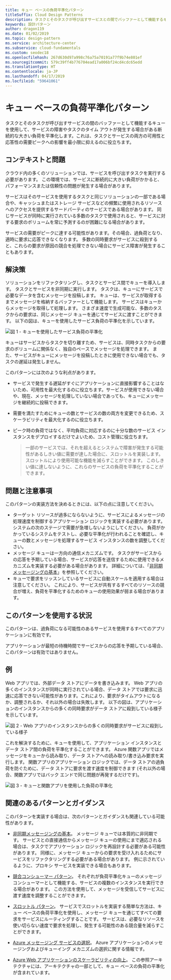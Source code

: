 ```yaml
---
title: キュー ベースの負荷平準化パターン
titleSuffix: Cloud Design Patterns
description: タスクとそのタスクが呼び出すサービスとの間でバッファーとして機能するキューを使用して、断続的な大きい負荷を平準化します。
keywords: 設計パターン
author: dragon119
ms.date: 01/02/2019
ms.topic: design-pattern
ms.service: architecture-center
ms.subservice: cloud-fundamentals
ms.custom: seodec18
ms.openlocfilehash: 267d630d97a998c76a75a70191a77f9b74e801ef
ms.sourcegitcommit: 579c39ff4b776704ead17a006bf24cd4cdc65edd
ms.translationtype: HT
ms.contentlocale: ja-JP
ms.lasthandoff: 04/17/2019
ms.locfileid: "59641061"
---
```

# <a name="queue-based-load-leveling-pattern"></a>キュー ベースの負荷平準化パターン

タスクとそのタスクが呼び出すサービスの間のバッファーとして機能するキューを使用して、サービスの障害やタスクのタイム アウトが発生する場合がある断続的な大きい負荷を平準化します。これは、タスクとサービスの両方の可用性と応答性の需要ピークへの影響を最小限に抑えるのに役立ちます。

## <a name="context-and-problem"></a>コンテキストと問題

クラウド内の多くのソリューションでは、サービスを呼び出すタスクを実行する必要があります。 この環境では、サービスに断続的に大きい負荷がかかると、パフォーマンスまたは信頼性の問題が発生する場合があります。

サービスはそのサービスを使用するタスクと同じソリューションの一部である場合や、キャッシュまたはストレージ サービスなどの頻繁に使用されるリソースへのアクセスを提供するサードパーティのサービスである場合があります。 同じサービスが同時に実行されている多数のタスクで使用されると、サービスに対する要求のボリュームを常に予測するのが困難になる場合があります。

サービスの需要がピークに達する可能性があります。その場合、過負荷となり、適時に要求に応答できなくなります。 多数の同時要求がサービスに殺到すると、これらの要求が原因の競合を処理できない場合にサービス障害が発生することもあります。

## <a name="solution"></a>解決策

ソリューションをリファクタリングし、タスクとサービス間でキューを導入します。 タスクとサービスを非同期に実行します。 タスクは、キューにサービスで必要なデータを含むメッセージを投稿します。 キューは、サービスが取得するまでメッセージを格納するバッファーとして機能します。 サービスはキューからメッセージを取得して処理します。 さまざま速度で生成可能な、多数のタスクからの要求は、同じメッセージ キューを通じてサービスに渡すことができます。 以下の図は、キューを使用したサービス負荷の平準化を示しています。

![図 1 - キューを使用したサービス負荷の平準化](./_images/queue-based-load-leveling-pattern.png)

キューはサービスからタスクを切り離すため、サービスは、同時タスクからの要求のボリュームに関係なく、独自のペースでメッセージを処理できます。 また、サービスがキューにメッセージを投稿したときに使用できない場合でも、タスクの遅延は発生しません。

このパターンには次のような利点があります。

- サービスで発生する遅延がすぐにアプリケーションに直接影響することはないため、可用性を最大化するのに役立ちます。サービスが使用できない場合や、現在、メッセージを処理していない場合であっても、キューにメッセージを継続的に投稿できます。
- 需要を満たすためにキューの数とサービスの数の両方を変更できるため、スケーラビリティを最大化するのに役立ちます。
- ピーク時の負荷ではなく、平均負荷に対応するのに十分な数のサービス インスタンスをデプロイするだけでよいため、コスト管理に役立ちます。

    >  一部のサービスでは、それを超えるとシステムで障害が発生する可能性があるしきい値に需要が達した場合に、スロットルを実装します。 スロットルにより使用可能な機能を減らすことができます。 このしきい値に達しないように、これらのサービスの負荷を平準化することができます。

## <a name="issues-and-considerations"></a>問題と注意事項

このパターンの実装方法を決めるときには、以下の点に注意してください。

- ターゲット リソースが過多にならないように、サービスによるメッセージの処理速度を制御するアプリケーション ロジックを実装する必要があります。 システムの次のステージで需要が急増しないようにしてください。 負荷がかかっているシステムをテストし、必要な平準化が行われることを確認し、キューの数とメッセージを処理するサービス インスタンスの数を調整してください。
- メッセージ キューは一方向の通信メカニズムです。 タスクがサービスからの応答を予期している場合、サービスが応答を送信するために使用できるメカニズムを実装する必要がある場合があります。 詳細については、「[非同期メッセージングの基本](https://msdn.microsoft.com/library/dn589781.aspx)」を参照してください。
- キューで要求をリッスンしているサービスに自動スケールを適用する場合は注意してください。 これにより、サービスが共有するすべてのリソースの競合が増え、負荷を平準化するためのキューの使用効果が弱まる場合があります。

## <a name="when-to-use-this-pattern"></a>このパターンを使用する状況

このパターンは、過負荷になる可能性のあるサービスを使用するすべてのアプリケーションに有効です。

アプリケーションが最短の待機時間でサービスからの応答を予期している場合、このパターンは有効ではありません。

## <a name="example"></a>例

Web アプリでは、外部データ ストアにデータを書き込みます。 Web アプリの多くのインスタンスが同時に実行されている場合、データ ストアでは要求に迅速に応答できない可能性があります。これにより、要求がタイムアウトになるか、調整されるか、それ以外の場合は失敗します。 以下の図は、アプリケーションのインスタンスからの多くの同時要求がデータ ストアに殺到している様子を示しています。

![図 2 - Web アプリのインスタンスからの多くの同時要求がサービスに殺到している様子](./_images/queue-based-load-leveling-overwhelmed.png)

これを解決するために、キューを使用して、アプリケーション インスタンスとデータ ストア間の負荷を平準化することができます。 Azure 関数アプリではメッセージをキューから読み取り、データ ストアへの読み取り/書き込み要求を実行します。 関数アプリのアプリケーション ロジックでは、データ ストアの過負荷を防ぐために、データ ストアに要求を渡す速度を制御できます  (それ以外の場合、関数アプリではバック エンドで同じ問題が再発するだけです)。

![図 3 - キューと関数アプリを使用した負荷の平準化](./_images/queue-based-load-leveling-function.png)

## <a name="related-patterns-and-guidance"></a>関連のあるパターンとガイダンス

このパターンを実装する場合は、次のパターンとガイダンスも関連している可能性があります。

- [非同期メッセージングの基本](https://msdn.microsoft.com/library/dn589781.aspx)。 メッセージ キューでは本質的に非同期です。 サービスとの直接通信からメッセージ キューの使用にまで適応される場合は、タスクでアプリケーション ロジックを再設計する必要がある可能性があります。 同様に、メッセージ キューからの要求を受け入れるためにサービスをリファクタリングする必要がある場合があります。 例に示されているように、プロキシ サービスを実装できる場合もあります。

- [競合コンシューマー パターン](./competing-consumers.md)。 それぞれが負荷平準化キューのメッセージ コンシューマーとして機能する、サービスの複数のインスタンスを実行できる場合があります。 この方法を使用して、メッセージを受信してサービスに渡す速度を調整することができます。

- [スロットル パターン](./throttling.md)。 サービスでスロットルを実装する簡単な方法は、キュー ベースの負荷平準化を使用し、メッセージ キューを通じてすべての要求をサービスにルーティングすることです。 サービスは、必要なリソースを使い切らない速度で要求を処理し、発生する可能性のある競合量を減らすことができます。

- [Azure メッセージング サービスの選択](/azure/event-grid/compare-messaging-services)。 Azure アプリケーションのメッセージングおよびキューイング メカニズムの選択に関する情報です。

- [Azure Web アプリケーションのスケーラビリティの向上](../reference-architectures/app-service-web-app/scalable-web-app.md)。 この参照アーキテクチャには、アーキテクチャの一部として、キュー ベースの負荷の平準化が含まれています。
